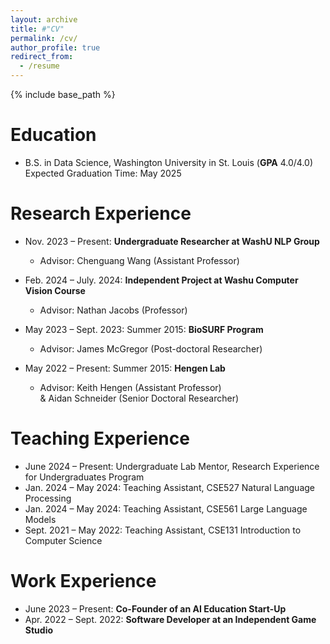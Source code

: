 ```yaml
---
layout: archive
title: #"CV"
permalink: /cv/
author_profile: true
redirect_from:
  - /resume
---
```


{% include base_path %}

Education
======
* B.S. in Data Science, Washington University in St. Louis (**GPA** 4.0/4.0) <br> Expected Graduation Time: May 2025

Research Experience
======
* Nov. 2023 – Present: **Undergraduate Researcher at WashU NLP Group** 
  * Advisor: <a href="https://cgraywang.github.io/" style="text-decoration:none;">Chenguang Wang</a> (Assistant Professor)

* Feb. 2024 – July. 2024: **Independent Project at Washu Computer Vision Course**
  * Advisor: <a href="https://jacobsn.github.io/" style="text-decoration:none;">Nathan Jacobs</a> (Professor) 

* May 2023 – Sept. 2023: Summer 2015: **BioSURF Program**
  * Advisor: <a href="https://hengenlab.org/james-mcgregor" style="text-decoration:none;">James McGregor</a> (Post-doctoral Researcher) 

* May 2022 – Present: Summer 2015: **Hengen Lab**
  * Advisor: <a href="https://hengenlab.org/kbh-2" style="text-decoration:none;">Keith Hengen</a> (Assistant Professor) \
  & <a href="https://hengenlab.org/aidan" style="text-decoration:none;">Aidan Schneider</a> (Senior Doctoral Researcher) 

Teaching Experience
======
* June 2024 – Present: Undergraduate Lab Mentor, Research Experience for Undergraduates Program
* Jan. 2024 – May 2024: Teaching Assistant, CSE527 Natural Language Processing
* Jan. 2024 – May 2024: Teaching Assistant, CSE561 Large Language Models
* Sept. 2021 – May 2022: Teaching Assistant, CSE131 Introduction to Computer Science

Work Experience
======
* June 2023 – Present: **Co-Founder of an AI Education Start-Up** 
* Apr. 2022 – Sept. 2022: **Software Developer at an Independent Game Studio** 

